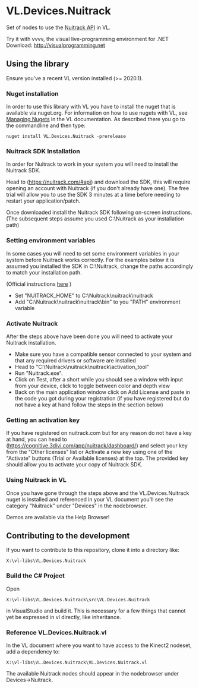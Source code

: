 # VL.Devices.Nuitrack
Set of nodes to use the [Nuitrack API](https://nuitrack.com) in VL.

Try it with vvvv, the visual live-programming environment for .NET  
Download: http://visualprogramming.net

## Using the library
Ensure you've a recent VL version installed (>= 2020.1).

### Nuget installation
In order to use this library with VL you have to install the nuget that is available via nuget.org. For information on how to use nugets with VL, see [Managing Nugets](https://thegraybook.vvvv.org/reference/libraries/dependencies.html#manage-nugets) in the VL documentation. As described there you go to the commandline and then type:

    nuget install VL.Devices.Nuitrack -prerelease

### Nuitrack SDK Installation

In order for Nuitrack to work in your system you will need to install the Nuitrack SDK.

Head to (https://nuitrack.com/#api) and download the SDK, this will require opening an account with Nuitrack (if you don't already have one). The free trial will allow you to use the SDK 3 minutes at a time before needing to restart your application/patch.

Once downloaded install the Nuitrack SDK following on-screen instructions. (The subsequent steps assume you used C:\Nuitrack as your installation path)

### Setting environment variables

In some cases you will need to set some environment variables in your system before Nuitrack works correctly. For the examples below it is assumed you installed the SDK in C:\Nuitrack, change the paths accordingly to match your installation path.

(Official instructions [here](http://download.3divi.com/Nuitrack/doc/Installation_page.html) )

- Set "NUITRACK_HOME" to C:\Nuitrack\nuitrack\nuitrack
- Add "C:\Nuitrack\nuitrack\nuitrack\bin" to you "PATH" environment variable

### Activate Nuitrack

After the steps above have been done you will need to activate your Nuitrack installation. 

- Make sure you have a compatible sensor connected to your system and that any required drivers or software are installed
- Head to "C:\Nuitrack\nuitrack\nuitrack\activation_tool" 
- Run "Nuitrack.exe".
- Click on Test, after a short while you should see a window with input from your device, click to toggle between color and depth view
- Back on the main application window click on Add License and paste in the code you got during your registration (if you have registered but do not have a key at hand follow the steps in the section below)

### Getting an activation key

If you have registered on nuitrack.com but for any reason do not have a key at hand, you can head to (https://cognitive.3divi.com/app/nuitrack/dashboard/) and select your key from the "Other licenses" list or Activate a new key using one of the "Activate" buttons (Trial or Available licenses) at the top. The provided key should allow you to activate your copy of Nuitrack SDK.

### Using Nuitrack in VL

Once you have gone through the steps above and the VL.Devices.Nuitrack nuget is installed and referenced in your VL document you'll see the category "Nuitrack" under "Devices" in the nodebrowser.

Demos are available via the Help Browser!

## Contributing to the development
If you want to contribute to this repository, clone it into a directory like:
 
    X:\vl-libs\VL.Devices.Nuitrack

### Build the C# Project
Open

    X:\vl-libs\VL.Devices.Nuitrack\src\VL.Devices.Nuitrack
    
in VisualStudio and build it. This is necessary for a few things that cannot yet be expressed in vl directly, like inheritance.

### Reference VL.Devices.Nuitrack.vl

In the VL document where you want to have access to the Kinect2 nodeset, add a dependency to:

	X:\vl-libs\VL.Devices.Nuitrack\VL.Devices.Nuitrack.vl

The available Nuitrack nodes should appear in the nodebrowser under Devices->Nuitrack.
